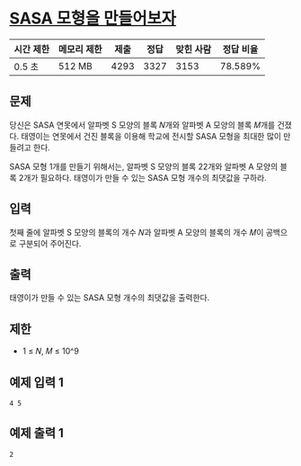 # [SASA 모형을 만들어보자](https://www.acmicpc.net/problem/23825)

| 시간 제한 | 메모리 제한 | 제출 | 정답 | 맞힌 사람 | 정답 비율 |
| --- | --- | --- | --- | --- | --- |
| 0.5 초 | 512 MB | 4293 | 3327 | 3153 | 78.589% |

## 문제

당신은 SASA 연못에서 알파벳 S 모양의 블록 𝑁개와 알파벳 A 모양의 블록 𝑀개를 건졌다. 태영이는 연못에서 건진 블록을 이용해 학교에 전시할 SASA 모형을 최대한 많이 만들려고 한다.

SASA 모형 1개를 만들기 위해서는, 알파벳 S 모양의 블록 2$2$개와 알파벳 A 모양의 블록 2개가 필요하다. 태영이가 만들 수 있는 SASA 모형 개수의 최댓값을 구하라.

## 입력

첫째 줄에 알파벳 S 모양의 블록의 개수 𝑁과 알파벳 A 모양의 블록의 개수 𝑀이 공백으로 구분되어 주어진다.

## 출력

태영이가 만들 수 있는 SASA 모형 개수의 최댓값을 출력한다.

## 제한

- 1 ≤ 𝑁, 𝑀 ≤ 10^9

## 예제 입력 1

```
4 5

```

## 예제 출력 1

```
2
```
